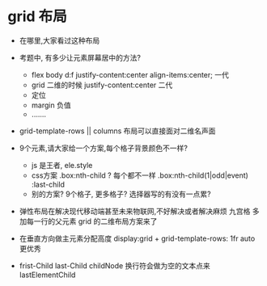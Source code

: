 # grid 布局
- 在哪里,大家看过这种布局
- 考题中, 有多少让元素屏幕居中的方法?
    - flex body d:f  justify-content:center  align-items:center; 一代
    - grid 二维的时候 justify-content:center     二代
    - 定位
    - margin 负值
    - .......
- grid-template-rows || columns
    布局可以直接面对二维名声面

- 9个元素,请大家给一个方案,每个格子背景颜色不一样?
    - js 是王者, ele.style
    - css方案 .box:nth-child ? 每个都不一样
        .box:nth-child(1|odd|event) :last-child
    - 别的方案? 9个格子, 更多格子? 选择器写的有没有一点累?

- 弹性布局在解决现代移动端甚至未来物联网,不好解决或者解决麻烦
    九宫格 多加每一行的父元素
    grid 的二维布局方案来了

- 在垂直方向做主元素分配高度
    display:grid + grid-template-rows: 1fr auto
    更优秀

- frist-Child last-Child
    childNode 换行符会做为空的文本点来
    lastElementChild